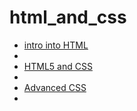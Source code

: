 # html_and_css

<ul>
<li><a href="demo/index.html" target="_blank"> intro into HTML</a><li>
<li><a href="html5_CSS/index.html" target="_blank"> HTML5 and CSS</a><li>
<li><a href="Advanced_CSS/index.html" target="_blank">Advanced CSS</a><li>
</ul>

